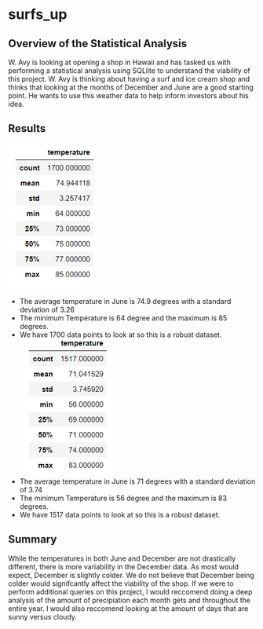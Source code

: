 # surfs_up
## Overview of the Statistical Analysis
W. Avy is looking at opening a shop in Hawaii and has tasked us with performing a statistical analysis using SQLlite to understand the viability of this project. W. Avy is thinking about having a surf and ice cream shop and thinks that looking at the months of December and June are a good starting point. He wants to use this weather data to help inform investors about his idea. 
## Results
![](Summary_Statistics_june.PNG)
- The average temperature in June is 74.9 degrees with a standard deviation of 3.26
- The minimum Temperature is 64 degree and the maximum is 85 degrees.
- We have 1700 data points to look at so this is a robust dataset.
![](Summary_Statistics_dec.PNG)
- The average temperature in June is 71 degrees with a standard deviation of 3.74
- The minimum Temperature is 56 degree and the maximum is 83 degrees.
- We have 1517 data points to look at so this is a robust dataset.
## Summary
While the temperatures in both June and December are not drastically different, there is more variability in the December data. As most would expect, December is slightly colder. We do not believe that December being colder would signifcantly affect the viability of the shop. If we were to perform additional queries on this project, I would reccomend doing a deep analysis of the amount of precipiation each month gets and throughout the entire year. I would also reccomend looking at the amount of days that are sunny versus cloudy.
